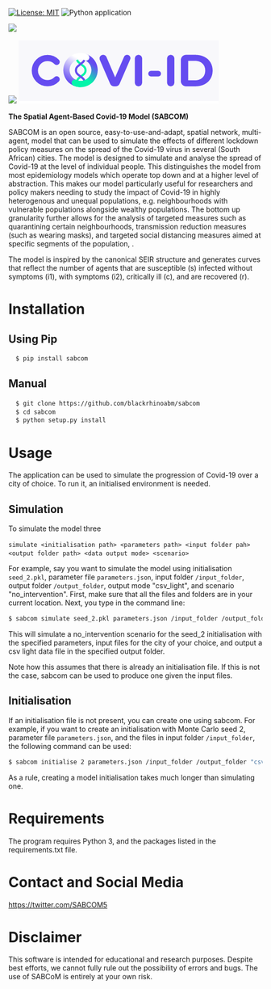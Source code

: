 [![License: MIT](https://img.shields.io/badge/License-MIT-yellow.svg)](https://opensource.org/licenses/MIT)
![Python application](https://github.com/blackrhinoabm/sabcom/workflows/Python%20application/badge.svg)

<img src="https://pbs.twimg.com/profile_images/1270246832015314953/CW4YcWdd_400x400.jpg" width="125">

![](https://cogeorg.github.io/images/black_rhino_logo.jpg)
![](https://github.com/joerischasfoort/joerischasfoort.github.io/blob/master/images/covi-id.png)


[comment]: <> (One paragraph overview of the project, TODO add link to blog?)
 __The Spatial Agent-Based Covid-19 Model (SABCOM)__

SABCOM is an open source, easy-to-use-and-adapt, spatial network, multi-agent, model that can be used to simulate the effects of different lockdown policy measures on the spread of the Covid-19 virus in several (South African) cities. The model is designed to simulate and analyse the spread of Covid-19 at the level of individual people. This distinguishes the model from most epidemiology models which operate top down and at a higher level of abstraction. This makes our model particularly useful for researchers and policy makers needing to study the impact of Covid-19 in highly heterogenous and unequal populations, e.g. neighbourhoods with vulnerable populations alongside wealthy populations. The bottom up granularity further allows for the analysis of targeted measures such as quarantining certain neighbourhoods, transmission reduction measures (such as wearing masks), and targeted social distancing measures aimed at specific segments of the population, .

The model is inspired by the canonical SEIR structure and generates curves that reflect the number of agents that are susceptible (s) infected without symptoms (i1), with symptoms (i2), critically ill (c), and are recovered (r). 


# Installation

## Using Pip

```bash
  $ pip install sabcom
```

## Manual

```bash
  $ git clone https://github.com/blackrhinoabm/sabcom
  $ cd sabcom
  $ python setup.py install
```

# Usage

The application can be used to simulate the progression of Covid-19 over a city of choice. To run it, an initialised environment is needed. 

## Simulation
To simulate the model three 

`simulate <initialisation path> <parameters path> <input folder pah> <output folder path> <data output mode> <scenario>`

For example, say you want to simulate the model using initialisation `seed_2.pkl`, parameter file `parameters.json`, input folder `/input_folder`, output folder `/output_folder`, output mode "csv_light", and scenario "no_intervention". 
First, make sure that all the files and folders are in your current location. Next, you type in the command line:  

```bash
$ sabcom simulate seed_2.pkl parameters.json /input_folder /output_folder "csv_light" "no_intervention"
```

This will simulate a no_intervention scenario for the seed_2 initialisation with the specified parameters, input files for the city of your choice, and output a csv light data file in the specified output folder.

Note how this assumes that there is already an initialisation file. If this is not the case, sabcom can be used to produce one given the input files. 

## Initialisation

If an initialisation file is not present, you can create one using sabcom. For example, if you want to create an initialisation with Monte Carlo seed 2, parameter file `parameters.json`, and the files in input folder `/input_folder`, the following command can be used:

```bash
$ sabcom initialise 2 parameters.json /input_folder /output_folder "csv_light" "no_intervention"
```

As a rule, creating a model initialisation takes much longer than simulating one.

# Requirements
The program requires Python 3, and the packages listed in the requirements.txt file.

# Contact and Social Media
https://twitter.com/SABCOM5

# Disclaimer

This software is intended for educational and research purposes. Despite best efforts,
we cannot fully rule out the possibility of errors and bugs. The use of SABCoM
is entirely at your own risk.
